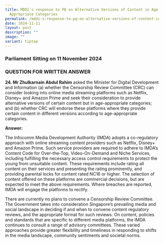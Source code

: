 ```yaml
---
title: MDDI's response to PQ on Alternative Versions of Content in Age
  Appropriate Categories
permalink: /mddi-s-response-to-pq-on-alternative-versions-of-content-in-age-appropriate-categories/
date: 2024-11-11
layout: post
description: ""
image: ""
variant: tiptap
---
```

<h3>Parliament Sitting on 11 November 2024</h3>
<h3>QUESTION FOR WRITTEN ANSWER</h3>
<p><strong>24. Mr Zhulkarnain Abdul Rahim</strong> asked the Minister for
Digital Development and Information (a) whether the Censorship Review Committee
(CRC) can consider looking into online media streaming platforms such as
Netflix, Disney+ and Amazon Prime and seek their consideration to provide
alternative versions of certain content but in age-appropriate categories;
and (b) whether CRC will endorse these platforms where they provide certain
content in different versions according to age-appropriate categories.</p>
<p><strong>Answer:</strong>
</p>
<p>The Infocomm Media Development Authority (IMDA) adopts a co-regulatory
approach with online streaming content providers such as Netflix, Disney+
and Amazon Prime. Such service providers are required to adhere to IMDA’s
Content Code for Over-the-Top, Video-On-Demand and Niche Services, including
fulfilling the necessary access control requirements to protect the young
from unsuitable content. These requirements include rating all content
on their services and presenting the rating prominently, and providing
parental locks for content rated NC16 or higher. The selection of content
offered on these platforms are commercial decisions, but are expected to
meet the above requirements. Where breaches are reported, IMDA will engage
the platforms to rectify.</p>
<p>There are currently no plans to convene a Censorship Review Committee.
The Government takes into consideration Singapore’s prevailing media and
social landscape in deciding if and when to convene content regulatory
reviews, and the appropriate format for such reviews. On content, policies
and standards that are specific to different media platforms, the IMDA
continues to consult a range of advisory committees. These varied approaches
provide greater flexibility and timeliness in responding to shifts in the
media landscape, community sentiments and societal norms.</p>